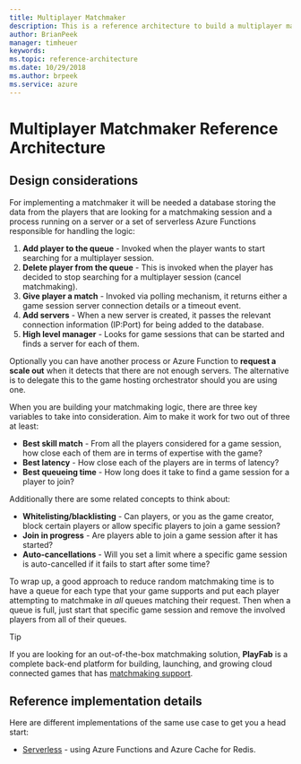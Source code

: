 ```yaml
---
title: Multiplayer Matchmaker
description: This is a reference architecture to build a multiplayer matchmaker on Azure
author: BrianPeek
manager: timheuer
keywords: 
ms.topic: reference-architecture
ms.date: 10/29/2018
ms.author: brpeek
ms.service: azure
---
```


# Multiplayer Matchmaker Reference Architecture

## Design considerations

For implementing a matchmaker it will be needed a database storing the data from the players that are looking for a matchmaking session and a process running on a server or a set of serverless Azure Functions responsible for handling the logic:

1. **Add player to the queue** - Invoked when the player wants to start searching for a multiplayer session.
2. **Delete player from the queue** - This is invoked when the player has decided to stop searching for a multiplayer session (cancel matchmaking).
3. **Give player a match** - Invoked via polling mechanism, it returns either a game session server connection details or a timeout event.
4. **Add servers** - When a new server is created, it passes the relevant connection information (IP:Port) for being added to the database.
5. **High level manager** - Looks for game sessions that can be started and finds a server for each of them.

Optionally you can have another process or Azure Function to **request a scale out** when it detects that there are not enough servers. The alternative is to delegate this to the game hosting orchestrator should you are using one.

When you are building your matchmaking logic, there are three key variables to take into consideration. Aim to make it work for two out of three at least:

- **Best skill match** - From all the players considered for a game session, how close each of them are in terms of expertise with the game?
- **Best latency** - How close each of the players are in terms of latency?
- **Best queueing time** - How long does it take to find a game session for a player to join?

Additionally there are some related concepts to think about:

- **Whitelisting/blacklisting** - Can players, or you as the game creator, block certain players or allow specific players to join a game session? 
- **Join in progress** - Are players able to join a game session after it has started?
- **Auto-cancellations** - Will you set a limit where a specific game session is auto-cancelled if it fails to start after some time?

To wrap up, a good approach to reduce random matchmaking time is to have a queue for each type that your game supports and put each player attempting to matchmake in *all* queues matching their request. Then when a queue is full, just start that specific game session and remove the involved players from all of their queues.

> [!TIP]
> If you are looking for an out-of-the-box matchmaking solution, **PlayFab** is a complete back-end platform for building, launching, and growing cloud connected games that has [matchmaking support](https://docs.microsoft.com/gaming/playfab/features/multiplayer/matchmaking/).

## Reference implementation details

Here are different implementations of the same use case to get you a head start:

- [Serverless](./multiplayer-matchmaker-serverless.md) - using Azure Functions and Azure Cache for Redis.